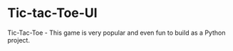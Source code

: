 # Tic-tac-Toe-UI
Tic-Tac-Toe - This game is very popular and even fun to build as a Python project.
